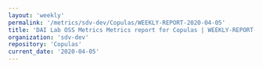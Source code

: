 ```yaml
---
layout: 'weekly'
permalink: '/metrics/sdv-dev/Copulas/WEEKLY-REPORT-2020-04-05'
title: 'DAI Lab OSS Metrics Metrics report for Copulas | WEEKLY-REPORT-2020-04-05'
organization: 'sdv-dev'
repository: 'Copulas'
current_date: '2020-04-05'
---
```

